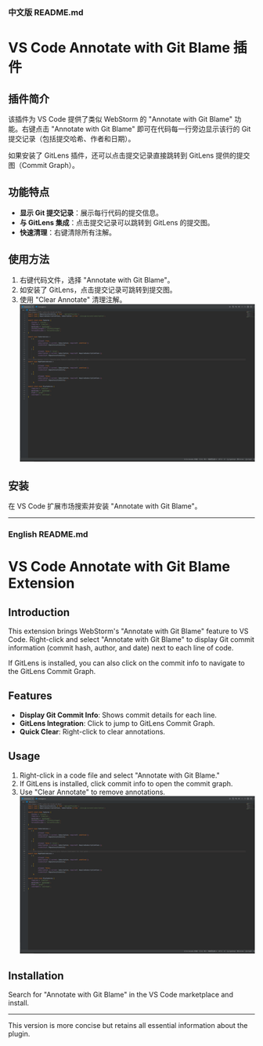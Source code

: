 ### 中文版 README.md

# VS Code Annotate with Git Blame 插件

## 插件简介

该插件为 VS Code 提供了类似 WebStorm 的 "Annotate with Git Blame" 功能。右键点击 "Annotate with Git Blame" 即可在代码每一行旁边显示该行的 Git 提交记录（包括提交哈希、作者和日期）。

如果安装了 GitLens 插件，还可以点击提交记录直接跳转到 GitLens 提供的提交图（Commit Graph）。

## 功能特点

- **显示 Git 提交记录**：展示每行代码的提交信息。
- **与 GitLens 集成**：点击提交记录可以跳转到 GitLens 的提交图。
- **快速清理**：右键清除所有注解。

## 使用方法

1. 右键代码文件，选择 "Annotate with Git Blame"。
2. 如安装了 GitLens，点击提交记录可跳转到提交图。
3. 使用 "Clear Annotate" 清理注解。
![preview](./src/assets/Annotate.gif)

## 安装

在 VS Code 扩展市场搜索并安装 "Annotate with Git Blame"。

---

### English README.md

# VS Code Annotate with Git Blame Extension

## Introduction

This extension brings WebStorm's "Annotate with Git Blame" feature to VS Code. Right-click and select "Annotate with Git Blame" to display Git commit information (commit hash, author, and date) next to each line of code.

If GitLens is installed, you can also click on the commit info to navigate to the GitLens Commit Graph.

## Features

- **Display Git Commit Info**: Shows commit details for each line.
- **GitLens Integration**: Click to jump to GitLens Commit Graph.
- **Quick Clear**: Right-click to clear annotations.

## Usage

1. Right-click in a code file and select "Annotate with Git Blame."
2. If GitLens is installed, click commit info to open the commit graph.
3. Use "Clear Annotate" to remove annotations.
![preview](./src/assets/Annotate.gif)

## Installation

Search for "Annotate with Git Blame" in the VS Code marketplace and install.

---

This version is more concise but retains all essential information about the plugin.